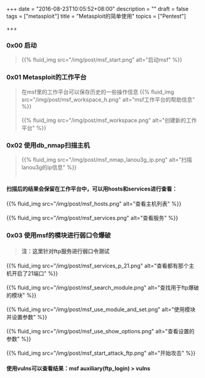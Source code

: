 +++
date = "2016-08-23T10:05:52+08:00"
description = ""
draft = false
tags = ["metasploit"]
title = "Metasploit的简单使用"
topics = ["Pentest"]

+++


### 0x00 启动
> {{% fluid_img src="/img/post/msf_start.png" alt="启动msf" %}}

### 0x01 Metasploit的工作平台
> 在msf里的工作平台可以保存历史的一些操作信息
{{% fluid_img src="/img/post/msf_workspace_h.png" alt="msf工作平台的帮助信息" %}}
<br /><br />
{{% fluid_img src="/img/post/msf_workspace.png" alt="创建新的工作平台" %}}

### 0x02 使用db_nmap扫描主机
> {{% fluid_img src="/img/post/msf_nmap_lanou3g_ip.png" alt="扫描lanou3g的ip信息" %}}
<br /><br />
#### 扫描后的结果会保留在工作平台中，可以用hosts和services进行查看：
{{% fluid_img src="/img/post/msf_hosts.png" alt="查看主机列表" %}}
<br /><br />
{{% fluid_img src="/img/post/msf_services.png" alt="查看服务" %}}

### 0x03 使用msf的模块进行弱口令爆破
> #### 注：这里针对ftp服务进行弱口令测试
{{% fluid_img src="/img/post/msf_services_p_21.png" alt="查看都有那个主机开启了21端口" %}}
<br /><br />
{{% fluid_img src="/img/post/msf_search_module.png" alt="查找用于ftp爆破的模块" %}}
<br /><br />
{{% fluid_img src="/img/post/msf_use_module_and_set.png" alt="使用模块并设置参数" %}}
<br /><br />
{{% fluid_img src="/img/post/msf_use_show_options.png" alt="查看设置的参数" %}}
<br /><br />
{{% fluid_img src="/img/post/msf_start_attack_ftp.png" alt="开始攻击" %}}
#### 使用vulns可以查看结果：msf auxiliary(ftp_login) > vulns 